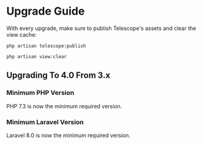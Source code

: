 # Upgrade Guide

With every upgrade, make sure to publish Telescope's assets and clear the view cache:

    php artisan telescope:publish

    php artisan view:clear
    

## Upgrading To 4.0 From 3.x

### Minimum PHP Version

PHP 7.3 is now the minimum required version.

### Minimum Laravel Version

Laravel 8.0 is now the minimum required version.
